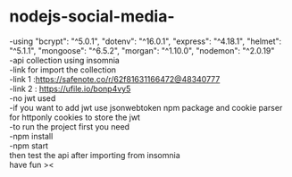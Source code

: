 # nodejs-social-media-
-using 
    "bcrypt": "^5.0.1",
    "dotenv": "^16.0.1",
    "express": "^4.18.1",
    "helmet": "^5.1.1",
    "mongoose": "^6.5.2",
    "morgan": "^1.10.0",
    "nodemon": "^2.0.19"
    <br/>
-api collection using insomnia
 <br/>
-link for import the collection
 <br/>
-link 1 :https://safenote.co/r/62f81631166472@48340777
 <br/>
-link 2 : https://ufile.io/bonp4vy5
 <br/>
-no jwt  used 
 <br/>
-if you want to add jwt use jsonwebtoken npm package and cookie parser for httponly cookies to store the jwt 
 <br/>
-to run the project first you need 
 <br/>
-npm install 
 <br/>
-npm start 
 <br/>
then test the api after importing from insomnia 
 <br/>
have fun ><


